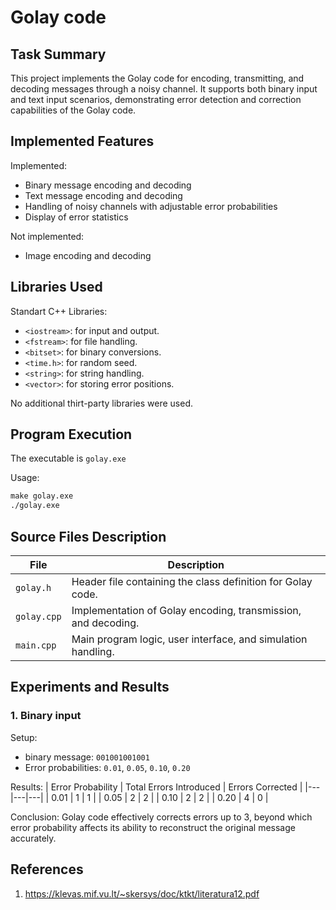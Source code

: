 # Golay code

## Task Summary
This project implements the Golay code for encoding, transmitting, and decoding messages through a noisy channel. It supports both binary input and text input scenarios, demonstrating error detection and correction capabilities of the Golay code.

## Implemented Features
Implemented:

 - Binary message encoding and decoding
 - Text message encoding and decoding
 - Handling of noisy channels with adjustable error probabilities
 - Display of error statistics

Not implemented:
 - Image encoding and decoding

## Libraries Used
Standart C++ Libraries:
 - ```<iostream>```: for input and output.
 - ```<fstream>```: for file handling.
 - ```<bitset>```: for binary conversions.
 - ```<time.h>```: for random seed.
 - ```<string>```: for string handling.
 - ```<vector>```: for storing error positions.

No additional thirt-party libraries were used.

## Program Execution
The executable is ```golay.exe```

Usage:
```cmd
make golay.exe
./golay.exe
```

## Source Files Description
| File  | Description  |
|---|---|
| ```golay.h```  | Header file containing the class definition for Golay code.  |
| ```golay.cpp```  | Implementation of Golay encoding, transmission, and decoding.  |
| ```main.cpp```  | Main program logic, user interface, and simulation handling.  |

## Experiments and Results

### 1. Binary input

Setup:
 - binary message: ```001001001001```
 - Error probabilities: ```0.01```, ```0.05```, ```0.10```, ```0.20```

Results:
| Error Probability  | Total Errors Introduced  | Errors Corrected |
|---|---|---|
| 0.01 | 1 | 1 |
| 0.05 | 2 | 2 |
| 0.10 | 2 | 2 |
| 0.20 | 4 | 0 |

Conclusion: Golay code effectively corrects errors up to 3, beyond which error probability affects its ability to reconstruct the original message accurately.

## References
1. https://klevas.mif.vu.lt/~skersys/doc/ktkt/literatura12.pdf